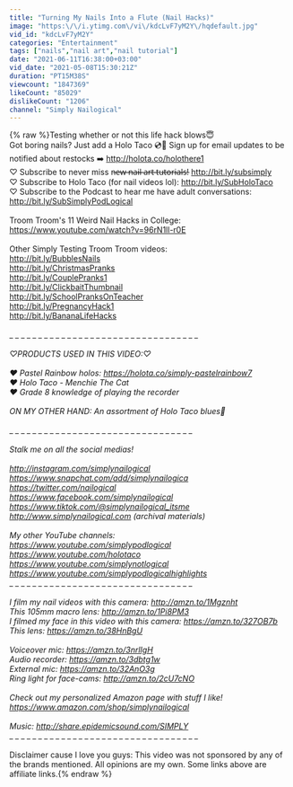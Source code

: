 ```yaml
---
title: "Turning My Nails Into a Flute (Nail Hacks)"
image: "https:\/\/i.ytimg.com\/vi\/kdcLvF7yM2Y\/hqdefault.jpg"
vid_id: "kdcLvF7yM2Y"
categories: "Entertainment"
tags: ["nails","nail art","nail tutorial"]
date: "2021-06-11T16:38:00+03:00"
vid_date: "2021-05-08T15:30:21Z"
duration: "PT15M38S"
viewcount: "1847369"
likeCount: "85029"
dislikeCount: "1206"
channel: "Simply Nailogical"
---
```

{% raw %}Testing whether or not this life hack blows😇<br />Got boring nails? Just add a Holo Taco 💿🌮 Sign up for email updates to be notified about restocks ➡️ <a rel="nofollow" target="blank" href="http://holota.co/holothere1">http://holota.co/holothere1</a> <br />♡ Subscribe to never miss n̶e̶w̶ ̶n̶a̶i̶l̶ ̶a̶r̶t̶ ̶t̶u̶t̶o̶r̶i̶a̶l̶s̶! <a rel="nofollow" target="blank" href="http://bit.ly/subsimply">http://bit.ly/subsimply</a><br />♡ Subscribe to Holo Taco (for nail videos lol): <a rel="nofollow" target="blank" href="http://bit.ly/SubHoloTaco">http://bit.ly/SubHoloTaco</a><br />♡ Subscribe to the Podcast to hear me have adult conversations: <a rel="nofollow" target="blank" href="http://bit.ly/SubSimplyPodLogical">http://bit.ly/SubSimplyPodLogical</a><br /><br />Troom Troom's 11 Weird Nail Hacks in College: <a rel="nofollow" target="blank" href="https://www.youtube.com/watch?v=96rN1ll-r0E">https://www.youtube.com/watch?v=96rN1ll-r0E</a><br /><br />Other Simply Testing Troom Troom videos:<br /><a rel="nofollow" target="blank" href="http://bit.ly/BubblesNails">http://bit.ly/BubblesNails</a><br /><a rel="nofollow" target="blank" href="http://bit.ly/ChristmasPranks">http://bit.ly/ChristmasPranks</a><br /><a rel="nofollow" target="blank" href="http://bit.ly/CouplePranks1">http://bit.ly/CouplePranks1</a><br /><a rel="nofollow" target="blank" href="http://bit.ly/ClickbaitThumbnail">http://bit.ly/ClickbaitThumbnail</a><br /><a rel="nofollow" target="blank" href="http://bit.ly/SchoolPranksOnTeacher">http://bit.ly/SchoolPranksOnTeacher</a><br /><a rel="nofollow" target="blank" href="http://bit.ly/PregnancyHack1">http://bit.ly/PregnancyHack1</a><br /><a rel="nofollow" target="blank" href="http://bit.ly/BananaLifeHacks">http://bit.ly/BananaLifeHacks</a><br /><br />_ _ _ _ _ _ _ _ _ _ _ _ _ _ _ _ _ _ _ _ _ _ _ _ _ _ _ _ _ _ _ _ _ _<br /><br />♡PRODUCTS USED IN THIS VIDEO:♡<br /><br />♥ Pastel Rainbow holos: <a rel="nofollow" target="blank" href="https://holota.co/simply-pastelrainbow7">https://holota.co/simply-pastelrainbow7</a><br />♥ Holo Taco - Menchie The Cat<br />♥ Grade 8 knowledge of playing the recorder<br /><br />ON MY OTHER HAND: An assortment of Holo Taco blues💙<br /><br />_ _ _ _ _ _ _ _ _ _ _ _ _ _ _ _ _ _ _ _ _ _ _ _ _ _ _ _ _ _ _ _ _ _<br /><br />Stalk me on all the social medias!<br /><br /><a rel="nofollow" target="blank" href="http://instagram.com/simplynailogical">http://instagram.com/simplynailogical</a><br /><a rel="nofollow" target="blank" href="https://www.snapchat.com/add/simplynailogica">https://www.snapchat.com/add/simplynailogica</a><br /><a rel="nofollow" target="blank" href="https://twitter.com/nailogical">https://twitter.com/nailogical</a><br /><a rel="nofollow" target="blank" href="https://www.facebook.com/simplynailogical">https://www.facebook.com/simplynailogical</a><br /><a rel="nofollow" target="blank" href="https://www.tiktok.com/@simplynailogical_itsme">https://www.tiktok.com/@simplynailogical_itsme</a><br /><a rel="nofollow" target="blank" href="http://www.simplynailogical.com">http://www.simplynailogical.com</a> (archival materials)<br /><br />My other YouTube channels:<br /><a rel="nofollow" target="blank" href="https://www.youtube.com/simplypodlogical">https://www.youtube.com/simplypodlogical</a><br /><a rel="nofollow" target="blank" href="https://www.youtube.com/holotaco">https://www.youtube.com/holotaco</a><br /><a rel="nofollow" target="blank" href="https://www.youtube.com/simplynotlogical">https://www.youtube.com/simplynotlogical</a><br /><a rel="nofollow" target="blank" href="https://www.youtube.com/simplypodlogicalhighlights">https://www.youtube.com/simplypodlogicalhighlights</a><br />_ _ _ _ _ _ _ _ _ _ _ _ _ _ _ _ _ _ _ _ _ _ _ _ _ _ _ _ _ _ _ _ _ _<br /><br />I film my nail videos with this camera: <a rel="nofollow" target="blank" href="http://amzn.to/1Mgznht">http://amzn.to/1Mgznht</a><br />This 105mm macro lens: <a rel="nofollow" target="blank" href="http://amzn.to/1Pi8PM3">http://amzn.to/1Pi8PM3</a><br />I filmed my face in this video with this camera: <a rel="nofollow" target="blank" href="https://amzn.to/327OB7b">https://amzn.to/327OB7b</a><br />This lens: <a rel="nofollow" target="blank" href="https://amzn.to/38HnBgU">https://amzn.to/38HnBgU</a><br /><br />Voiceover mic: <a rel="nofollow" target="blank" href="https://amzn.to/3nrlIgH">https://amzn.to/3nrlIgH</a><br />Audio recorder: <a rel="nofollow" target="blank" href="https://amzn.to/3dbtg1w">https://amzn.to/3dbtg1w</a><br />External mic: <a rel="nofollow" target="blank" href="https://amzn.to/32AnO3g">https://amzn.to/32AnO3g</a><br />Ring light for face-cams: <a rel="nofollow" target="blank" href="http://amzn.to/2cU7cNO">http://amzn.to/2cU7cNO</a><br /><br />Check out my personalized Amazon page with stuff I like! <a rel="nofollow" target="blank" href="https://www.amazon.com/shop/simplynailogical">https://www.amazon.com/shop/simplynailogical</a><br /><br />Music: <a rel="nofollow" target="blank" href="http://share.epidemicsound.com/SIMPLY">http://share.epidemicsound.com/SIMPLY</a><br />_ _ _ _ _ _ _ _ _ _ _ _ _ _ _ _ _ _ _ _ _ _ _ _ _ _ _ _ _ _ _ _ _ _<br /><br />Disclaimer cause I love you guys: This video was not sponsored by any of the brands mentioned. All opinions are my own. Some links above are affiliate links.{% endraw %}
